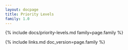 ```yaml
---
layout: docpage
title: Priority Levels
family: 1.0
---
```


{% include docs/priority-levels.md family=page.family %}


{% include links.md doc_version=page.family %}
